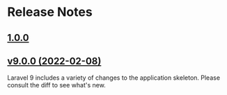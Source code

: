 # Release Notes

## [1.0.0](https://github.com/laravel/laravel/compare/v9.0.0...9.x)

## [v9.0.0 (2022-02-08)](https://github.com/laravel/laravel/compare/v8.6.11...v9.0.0)

Laravel 9 includes a variety of changes to the application skeleton. Please consult the diff to see what's new.

